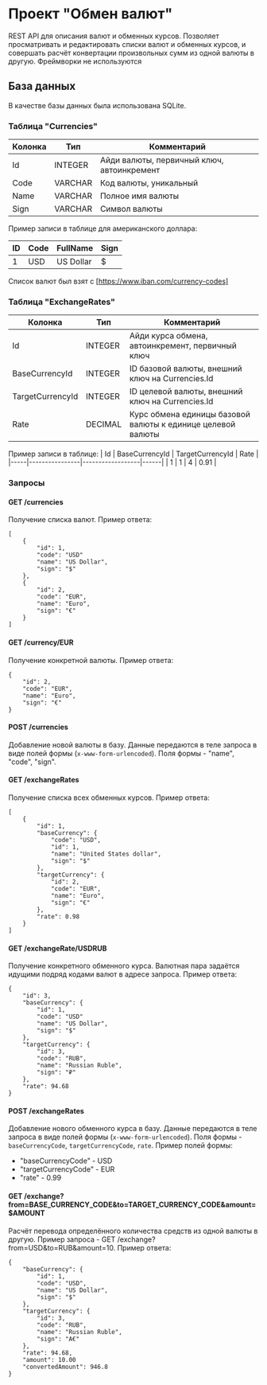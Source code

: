 # Проект "Обмен валют"
REST API для описания валют и обменных курсов. Позволяет просматривать и редактировать списки валют и обменных курсов, и совершать расчёт конвертации произвольных сумм из одной валюты в другую.
Фреймворки не используются

## База данных
В качестве базы данных была использована SQLite.

### Таблица "Currencies"
| Колонка  | Тип     | Комментарий                                |
|----------|---------|--------------------------------------------|
| Id       | INTEGER | Айди валюты, первичный ключ, автоинкремент |
| Code     | VARCHAR | Код валюты, уникальный                     |
| Name     | VARCHAR | Полное имя валюты                          |
| Sign     | VARCHAR | Символ валюты                              |

Пример записи в таблице для американского доллара:

| ID  | Code | FullName          | Sign |
|-----|------|-------------------|------|
| 1   | USD  | US Dollar         |  $   |

Список валют был взят с [https://www.iban.com/currency-codes]

### Таблица "ExchangeRates"

| Колонка          | Тип        | Комментарий                                                 |
|------------------|------------|-------------------------------------------------------------|
| Id               | INTEGER    | Айди курса обмена, автоинкремент, первичный ключ            |
| BaseCurrencyId   | INTEGER    | ID базовой валюты,  внешний ключ на Currencies.Id           |
| TargetCurrencyId | INTEGER    | ID целевой валюты,  внешний ключ на Currencies.Id           |
| Rate             | DECIMAL    | Курс обмена единицы базовой валюты к единице целевой валюты |

Пример записи в таблице:
| Id  | BaseCurrencyId | TargetCurrencyId | Rate |
|-----|----------------|------------------|------|
| 1   |       1        |        4         | 0.91 |

### Запросы
#### GET /currencies
Получение списка валют. Пример ответа:
```
[
    {
        "id": 1,
        "code": "USD"
        "name": "US Dollar",
        "sign": "$"
    },   
    {
        "id": 2,
        "code": "EUR",
        "name": "Euro",
        "sign": "€"
    }
]
```

#### GET /currency/EUR
Получение конкретной валюты. Пример ответа:
```
{
    "id": 2,
    "code": "EUR",
    "name": "Euro",
    "sign": "€"
}
```
#### POST /currencies
Добавление новой валюты в базу. Данные передаются в теле запроса в виде полей формы (`x-www-form-urlencoded`). Поля формы - "name", "code", "sign".

#### GET /exchangeRates
Получение списка всех обменных курсов. Пример ответа:
```
[
    {
        "id": 1,
        "baseCurrency": {
            "code": "USD",
            "id": 1,
            "name": "United States dollar",
            "sign": "$"
        },
        "targetCurrency": {
            "id": 2,
            "code": "EUR",
            "name": "Euro",
            "sign": "€"
        },
        "rate": 0.98
    }
]
```

#### GET /exchangeRate/USDRUB
Получение конкретного обменного курса. Валютная пара задаётся идущими подряд кодами валют в адресе запроса. Пример ответа:
```
{
    "id": 3,
    "baseCurrency": {
        "id": 1,
        "code": "USD"
        "name": "US Dollar",
        "sign": "$"
    },
    "targetCurrency": {
        "id": 3,
        "code": "RUB",
        "name": "Russian Ruble",
        "sign": "₽"
    },
    "rate": 94.68
}
```

#### POST /exchangeRates

Добавление нового обменного курса в базу. Данные передаются в теле запроса в виде полей формы (`x-www-form-urlencoded`). Поля формы - `baseCurrencyCode`, `targetCurrencyCode`, `rate`. Пример полей формы:
- "baseCurrencyCode" - USD
- "targetCurrencyCode" - EUR
- "rate" - 0.99

#### GET /exchange?from=BASE_CURRENCY_CODE&to=TARGET_CURRENCY_CODE&amount=$AMOUNT
Расчёт перевода определённого количества средств из одной валюты в другую. Пример запроса - GET /exchange?from=USD&to=RUB&amount=10.
Пример ответа:
```
{
    "baseCurrency": {
        "id": 1,
        "code": "USD",
        "name": "US Dollar",
        "sign": "$"
    },
    "targetCurrency": {
        "id": 3,
        "code": "RUB",
        "name": "Russian Ruble",
        "sign": "A€"
    },
    "rate": 94.68,
    "amount": 10.00
    "convertedAmount": 946.8
}
```
